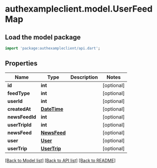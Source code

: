 # authexampleclient.model.UserFeedMap

## Load the model package
```dart
import 'package:authexampleclient/api.dart';
```

## Properties
Name | Type | Description | Notes
------------ | ------------- | ------------- | -------------
**id** | **int** |  | [optional] 
**feedType** | **int** |  | [optional] 
**userId** | **int** |  | [optional] 
**createdAt** | [**DateTime**](DateTime.md) |  | [optional] 
**newsFeedId** | **int** |  | [optional] 
**userTripId** | **int** |  | [optional] 
**newsFeed** | [**NewsFeed**](NewsFeed.md) |  | [optional] 
**user** | [**User**](User.md) |  | [optional] 
**userTrip** | [**UserTrip**](UserTrip.md) |  | [optional] 

[[Back to Model list]](../README.md#documentation-for-models) [[Back to API list]](../README.md#documentation-for-api-endpoints) [[Back to README]](../README.md)


